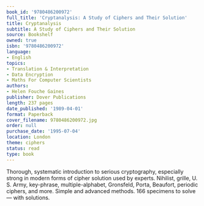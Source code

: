 ```yaml
---
book_id: '9780486200972'
full_title: 'Cryptanalysis: A Study of Ciphers and Their Solution'
title: Cryptanalysis
subtitle: A Study of Ciphers and Their Solution
source: Bookshelf
owned: true
isbn: '9780486200972'
language:
- English
topics:
- Translation & Interpretation
- Data Encryption
- Maths For Computer Scientists
authors:
- Helen Fouche Gaines
publisher: Dover Publications
length: 237 pages
date_published: '1989-04-01'
format: Paperback
cover_filename: 9780486200972.jpg
order: null
purchase_date: '1995-07-04'
location: London
theme: ciphers
status: read
type: book
---
```

Thorough, systematic introduction to serious cryptography, especially strong in modern forms of cipher solution used by experts. Nihilist, grille, U. S. Army, key-phrase, multiple-alphabet, Gronsfeld, Porta, Beaufort, periodic ciphers, and more. Simple and advanced methods. 166 specimens to solve — with solutions.
